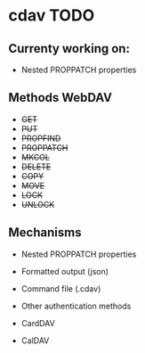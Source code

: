# cdav TODO

## Currenty working on:

- Nested PROPPATCH properties

## Methods WebDAV

- ~~GET~~
- ~~PUT~~
- ~~PROPFIND~~
- ~~PROPPATCH~~
- ~~MKCOL~~
- ~~DELETE~~
- ~~COPY~~
- ~~MOVE~~
- ~~LOCK~~
- ~~UNLOCK~~

## Mechanisms

- Nested PROPPATCH properties
- Formatted output (json)
- Command file (.cdav)
- Other authentication methods

- CardDAV
- CalDAV
